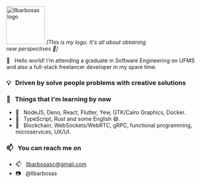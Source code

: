 <p align="left">
   <img src="https://i.ibb.co/6bbm5RQ/logo.png" alt="llbarbosas logo" border="0" width="100">
  <i>[This is my logo. It's all about obtaining<br/>new perspectives 💭]</i>
</p>

👋 &nbsp; Hello world! I'm attending a graduate in Software Engineering on UFMS and also a full-stack freelancer developer in my spare time.

### 💡 &nbsp; Driven by solve people problems with creative solutions

### 🌱 &nbsp; Things that I'm learning by now
- 🔨 &nbsp; NodeJS, Deno, React, Flutter, Yew, GTK/Cairo Graphics, Docker.
- 👅 &nbsp; TypeScript, Rust and some English 😅.
- 💭 &nbsp; Blockchain, WebSockets/WebRTC, gRPC, functional programming, microservices, UX/UI.

### 📫 &nbsp; You can reach me on
- 📫 &nbsp; llbarbosasc@gmail.com
- 📷 &nbsp; @llbarbosas
